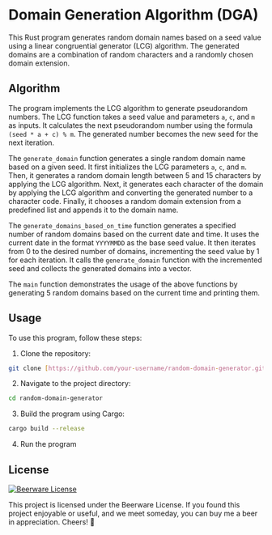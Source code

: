 # Domain Generation Algorithm (DGA)

This Rust program generates random domain names based on a seed value using a linear congruential generator (LCG) algorithm. The generated domains are a combination of random characters and a randomly chosen domain extension.

## Algorithm

The program implements the LCG algorithm to generate pseudorandom numbers. The LCG function takes a seed value and parameters `a`, `c`, and `m` as inputs. It calculates the next pseudorandom number using the formula `(seed * a + c) % m`. The generated number becomes the new seed for the next iteration.

The `generate_domain` function generates a single random domain name based on a given seed. It first initializes the LCG parameters `a`, `c`, and `m`. Then, it generates a random domain length between 5 and 15 characters by applying the LCG algorithm. Next, it generates each character of the domain by applying the LCG algorithm and converting the generated number to a character code. Finally, it chooses a random domain extension from a predefined list and appends it to the domain name.

The `generate_domains_based_on_time` function generates a specified number of random domains based on the current date and time. It uses the current date in the format `YYYYMMDD` as the base seed value. It then iterates from 0 to the desired number of domains, incrementing the seed value by 1 for each iteration. It calls the `generate_domain` function with the incremented seed and collects the generated domains into a vector.

The `main` function demonstrates the usage of the above functions by generating 5 random domains based on the current time and printing them.

## Usage

To use this program, follow these steps:

1. Clone the repository:
```bash
git clone [https://github.com/your-username/random-domain-generator.git](https://github.com/SourM1lk/domain_generation_algorithm.git)
```
2. Navigate to the project directory:
```bash
cd random-domain-generator
```

3. Build the program using Cargo:
```bash
cargo build --release
```

4. Run the program

  
## License

[![Beerware License](https://img.shields.io/badge/License-Beerware-yellow.svg)](https://en.wikipedia.org/wiki/Beerware)

This project is licensed under the Beerware License. If you found this project enjoyable or useful, and we meet someday, you can buy me a beer in appreciation. Cheers! 🍻
